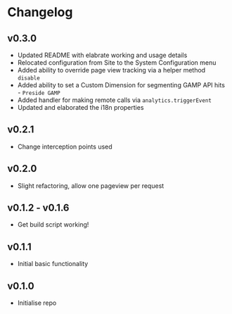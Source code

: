 # Changelog

## v0.3.0
* Updated README with elabrate working and usage details
* Relocated configuration from Site to the System Configuration menu
* Added ability to override page view tracking via a helper method `disable`
* Added ability to set a Custom Dimension for segmenting GAMP API hits - `Preside GAMP`
* Added handler for making remote calls via `analytics.triggerEvent`
* Updated and elaborated the i18n properties

## v0.2.1

* Change interception points used

## v0.2.0

* Slight refactoring, allow one pageview per request

## v0.1.2 - v0.1.6

* Get build script working!

## v0.1.1

* Initial basic functionality

## v0.1.0

* Initialise repo